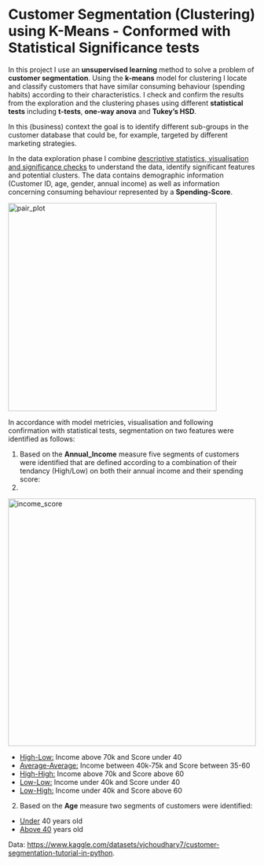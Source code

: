 # Customer Segmentation (Clustering) using K-Means - Conformed with Statistical Significance tests

In this project I use an **unsupervised learning** method to solve a problem of **customer segmentation**. Using the **k-means** model for clustering I locate and classify customers that have similar consuming behaviour (spending habits) according to their characteristics. I check and confirm the results from the exploration and the clustering phases using different **statistical tests** including **t-tests**, **one-way anova** and **Tukey’s HSD**.

In this (business) context the goal is to identify different sub-groups in the customer database that could be, for example, targeted by different marketing strategies.

In the data exploration phase I combine <ins>descriptive statistics, visualisation and significance checks</ins> to understand the data, identify significant features and potential clusters. The data contains demographic information (Customer ID, age, gender, annual income) as well as information concerning consuming behaviour represented by a **Spending-Score**.

<img width="424" alt="pair_plot" src="https://user-images.githubusercontent.com/99167342/193678300-bbb4e1d6-9311-4267-8ec5-6fc96ba1541a.png">

In accordance with model metricies, visualisation and following confirmation with statistical tests, segmentation on two features were identified as follows:

1. Based on the **Annual_Income** measure five segments of customers were identified that are defined according to a combination of their tendancy (High/Low) on both their annual income and their spending score:
2. 
<img width="504" alt="income_score" src="https://user-images.githubusercontent.com/99167342/193678477-0a1e6077-b705-4fa4-a568-3ed79c6d1c03.png">

* <u>High-Low:</u> Income above 70k and Score under 40
* <u>Average-Average:</u> Income between 40k-75k and Score between 35-60
* <u>High-High:</u> Income above 70k and Score above 60
* <u>Low-Low:</u> Income under 40k and Score under 40
* <u>Low-High:</u> Income under 40k and Score above 60

2. Based on the **Age** measure two segments of customers were identified:
* <u>Under</u> 40 years old
* <u>Above 40</u> years old

Data: https://www.kaggle.com/datasets/vjchoudhary7/customer-segmentation-tutorial-in-python.
